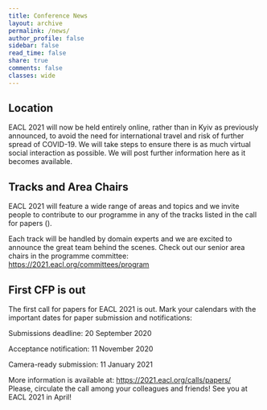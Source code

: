 ```yaml
---
title: Conference News
layout: archive
permalink: /news/
author_profile: false
sidebar: false
read_time: false
share: true
comments: false
classes: wide
---
```


<div class="notice--info" markdown="1">
  <h2>Location</h2>

EACL 2021 will now be held entirely online, rather than in Kyiv as previously announced, to avoid the need for international travel and risk of further spread of COVID-19. We will take steps to ensure there is as much virtual social interaction as possible. We will post further information here as it becomes available.

</div>

<div class="notice--info" markdown="1">
  <h2>Tracks and Area Chairs</h2>
  EACL 2021 will feature a wide range of areas and topics and we invite people to contribute to our programme in any of the tracks listed in the call for papers (<https://2021.eacl.org/calls/papers/>).

Each track will be handled by domain experts and we are excited to announce the great team behind the scenes. Check out our senior area chairs in the programme committee: <https://2021.eacl.org/committees/program>

</div>

<div class="notice--info" markdown="1">
  <h2>First CFP is out</h2>

The first call for papers for EACL 2021 is out. Mark your calendars with the important dates for paper submission and notifications:

Submissions deadline: 20 September 2020

Acceptance notification: 11 November 2020

Camera-ready submission: 11 January 2021

More information is available at: <https://2021.eacl.org/calls/papers/><br/>
Please, circulate the call among your colleagues and friends! See you at EACL 2021 in April!

</div>
